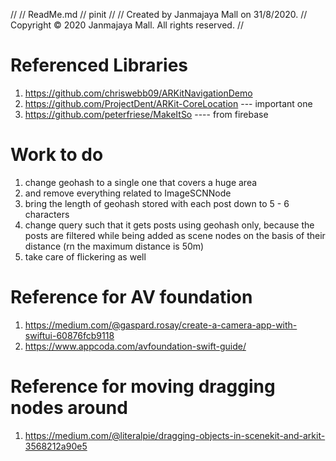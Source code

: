 //
//  ReadMe.md
//  pinit
//
//  Created by Janmajaya Mall on 31/8/2020.
//  Copyright © 2020 Janmajaya Mall. All rights reserved.
//

# Referenced Libraries
1. https://github.com/chriswebb09/ARKitNavigationDemo
2. https://github.com/ProjectDent/ARKit-CoreLocation --- important one
3. https://github.com/peterfriese/MakeItSo ---- from firebase


# Work to do
1. change geohash to a single one that covers a huge area
2. and remove everything related to ImageSCNNode
3. bring the length of geohash stored with each post down to 5 - 6 characters
4. change query such that it gets posts using geohash only, because the posts are filtered while being added as scene nodes on the basis of their distance (rn the maximum distance is 50m)
5. take care of flickering as well

# Reference for AV foundation
1. https://medium.com/@gaspard.rosay/create-a-camera-app-with-swiftui-60876fcb9118
2. https://www.appcoda.com/avfoundation-swift-guide/

# Reference for moving dragging nodes around
1. https://medium.com/@literalpie/dragging-objects-in-scenekit-and-arkit-3568212a90e5


